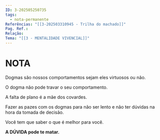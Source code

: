 ```yaml
---
ID: 3-202505250735
tags:
  - nota-permanente
Referências: "[[3-202503310945 - Trilha do machado]]"
Pag. Ref.: 
Relação: 
Tema: "[[3 - MENTALIDADE VIVENCIAL]]"
---
```

# NOTA 

Dogmas são nossos comportamentos sejam eles virtuosos ou não.

O dogma não pode travar o seu comportamento.

A falta de plano é a mãe dos covardes.

Fazer as pazes com os dogmas para não ser lento e não ter dúvidas na hora da tomada de decisão.

Você tem que saber o que é melhor para você.

**A DÚVIDA pode te matar.**